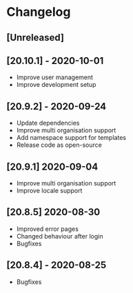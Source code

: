 # Changelog

## [Unreleased]

## [20.10.1] - 2020-10-01

- Improve user management
- Improve development setup

## [20.9.2] - 2020-09-24

- Update dependencies
- Improve multi organisation support
- Add namespace support for templates
- Release code as open-source

## [20.9.1] 2020-09-04

- Improve multi organisation support
- Improve locale support

## [20.8.5] 2020-08-30

- Improved error pages
- Changed behaviour after login
- Bugfixes

## [20.8.4] - 2020-08-25

- Bugfixes
